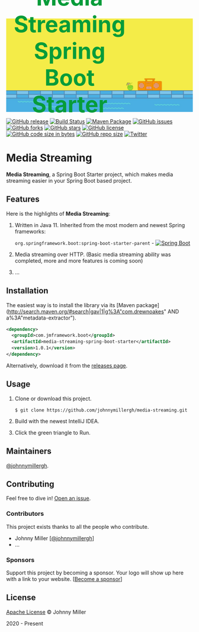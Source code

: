 <div style="position: relative; text-align: center;">
  <img src="https://raw.githubusercontent.com/johnnymillergh/MaterialLibrary/master/data-structures-and-algorithms/data-structures-and-algorithms-social-image.png" alt="Media Streaming Social Image"/>
  <div style="position: absolute; top: 34%; left: 34%; transform: translate(-50%, -50%); color: rgb(7, 156, 58); font-size: 60px; font-weight: bolder;">
    Media Streaming<br>
    Spring Boot Starter
  </div>
</div>

[![GitHub release](https://img.shields.io/github/release/johnnymillergh/media-streaming.svg)](https://github.com/johnnymillergh/media-streaming/releases)
[![Build Status](https://travis-ci.com/johnnymillergh/media-streaming.svg?branch=master)](https://travis-ci.com/johnnymillergh/media-streaming)
[![Maven Package](https://github.com/johnnymillergh/media-streaming/workflows/Maven%20Package/badge.svg?branch=master)](https://github.com/johnnymillergh?tab=packages&repo_name=media-streaming)
[![GitHub issues](https://img.shields.io/github/issues/johnnymillergh/media-streaming)](https://github.com/johnnymillergh/media-streaming/issues)
[![GitHub forks](https://img.shields.io/github/forks/johnnymillergh/media-streaming)](https://github.com/johnnymillergh/media-streaming/network)
[![GitHub stars](https://img.shields.io/github/stars/johnnymillergh/media-streaming)](https://github.com/johnnymillergh/media-streaming)
[![GitHub license](https://img.shields.io/github/license/johnnymillergh/media-streaming)](https://github.com/johnnymillergh/media-streaming/blob/master/LICENSE)
[![GitHub code size in bytes](https://img.shields.io/github/languages/code-size/johnnymillergh/media-streaming.svg?style=popout)](https://github.com/johnnymillergh/media-streaming)
[![GitHub repo size](https://img.shields.io/github/repo-size/johnnymillergh/media-streaming.svg)](https://github.com/johnnymillergh/media-streaming)
[![Twitter](https://img.shields.io/twitter/url/https/github.com/johnnymillergh/media-streaming?style=social)](https://twitter.com/intent/tweet?text=Wow:&url=https%3A%2F%2Fgithub.com%2Fjohnnymillergh%2Fmedia-streaming)

# Media Streaming

**Media Streaming**, a Spring Boot Starter project, which makes media streaming easier in your Spring Boot based project.

## Features

Here is the highlights of **Media Streaming**:

1. Written in Java 11. Inherited from the most modern and newest Spring frameworks:

   `org.springframework.boot:spring-boot-starter-parent` - [![Spring Boot](https://maven-badges.herokuapp.com/maven-central/org.springframework.boot/spring-boot-starter-parent/badge.svg)](https://maven-badges.herokuapp.com/maven-central/org.springframework.boot/spring-boot-starter-parent/)

2. Media streaming over HTTP. (Basic media streaming ability was completed, more and more features is coming soon)

3. …

## Installation

The easiest way is to install the library via its [Maven package](http://search.maven.org/#search|gav|1|g%3A"com.drewnoakes" AND a%3A"metadata-extractor").

```xml
<dependency>
  <groupId>com.jmframework.boot</groupId>
  <artifactId>media-streaming-spring-boot-starter</artifactId>
  <version>1.0.1</version>
</dependency>
```

Alternatively, download it from the [releases page](https://github.com/johnnymillergh/media-streaming/releases).

## Usage

1. Clone or download this project.

   ```shell
   $ git clone https://github.com/johnnymillergh/media-streaming.git
   ```

2. Build with the newest IntelliJ IDEA.

3. Click the green triangle to Run.

## Maintainers

[@johnnymillergh](https://github.com/johnnymillergh).

## Contributing

Feel free to dive in! [Open an issue](https://github.com/johnnymillergh/media-streaming/issues/new).

### Contributors

This project exists thanks to all the people who contribute. 

- Johnny Miller [[@johnnymillergh](https://github.com/johnnymillergh)]
- …


### Sponsors

Support this project by becoming a sponsor. Your logo will show up here with a link to your website. [[Become a sponsor](https://become-a-sponsor.org)]

## License

[Apache License](https://github.com/johnnymillergh/media-streaming/blob/master/LICENSE) © Johnny Miller

2020 - Present


